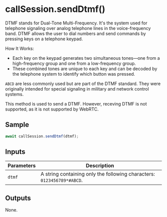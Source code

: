 # callSession.sendDtmf()

DTMF stands for Dual-Tone Multi-Frequency. It's the system used for telephone signaling over analog telephone lines in the voice-frequency band. DTMF allows the user to dial numbers and send commands by pressing keys on a telephone keypad.

How It Works:

* Each key on the keypad generates two simultaneous tones—one from a high-frequency group and one from a low-frequency group.
* These combined tones are unique to each key and can be decoded by the telephone system to identify which button was pressed.

`ABCD` are less commonly used but are part of the DTMF standard. They were originally intended for special signaling in military and network control systems.

This method is used to send a DTMF. However, receving DTMF is not supported, as it is not supported by WebRTC.

## Sample

```ts
await callSession.sendDtmf(dtmf);
```

## Inputs

| Parameters | Description |
|------------|-------------|
| `dtmf`     | A string containing only the following characters: `0123456789*#ABCD`. |

## Outputs

None.
